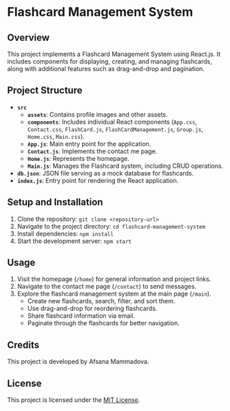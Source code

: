 # Flashcard Management System

## Overview

This project implements a Flashcard Management System using React.js. It includes components for displaying, creating, and managing flashcards, along with additional features such as drag-and-drop and pagination.

## Project Structure

- **`src`**
  - **`assets`**: Contains profile images and other assets.
  - **`components`**: Includes individual React components (`App.css`, `Contact.css`, `FlashCard.js`, `FlashCardManagement.js`, `Group.js`, `Home.css`, `Main.css`).
  - **`App.js`**: Main entry point for the application.
  - **`Contact.js`**: Implements the contact me page.
  - **`Home.js`**: Represents the homepage.
  - **`Main.js`**: Manages the Flashcard system, including CRUD operations.
- **`db.json`**: JSON file serving as a mock database for flashcards.
- **`index.js`**: Entry point for rendering the React application.

## Setup and Installation

1. Clone the repository: `git clone <repository-url>`
2. Navigate to the project directory: `cd flashcard-management-system`
3. Install dependencies: `npm install`
4. Start the development server: `npm start`

## Usage

1. Visit the homepage (`/home`) for general information and project links.
2. Navigate to the contact me page (`/contact`) to send messages.
3. Explore the flashcard management system at the main page (`/main`).
   - Create new flashcards, search, filter, and sort them.
   - Use drag-and-drop for reordering flashcards.
   - Share flashcard information via email.
   - Paginate through the flashcards for better navigation.

## Credits

This project is developed by Afsana Mammadova.

## License

This project is licensed under the [MIT License](LICENSE).
